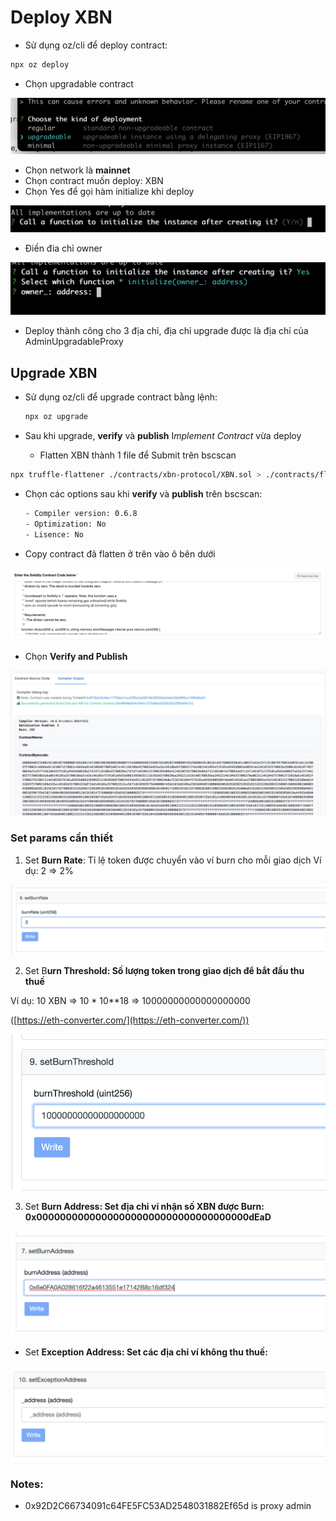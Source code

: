 # Deploy XBN

- Sử dụng oz/cli để deploy contract:

```bash
npx oz deploy
```

- Chọn upgradable contract

![Deploy%20XBN%203e28813f59fa424c9e69636adedfde6b/Untitled.png](Deploy%20XBN%203e28813f59fa424c9e69636adedfde6b/Untitled.png)

- Chọn network là **mainnet**
- Chọn contract muốn deploy: XBN
- Chọn Yes để gọi hàm initialize khi deploy

![Deploy%20XBN%203e28813f59fa424c9e69636adedfde6b/Untitled%201.png](Deploy%20XBN%203e28813f59fa424c9e69636adedfde6b/Untitled%201.png)

- Điền đia chỉ owner

![Deploy%20XBN%203e28813f59fa424c9e69636adedfde6b/Untitled%202.png](Deploy%20XBN%203e28813f59fa424c9e69636adedfde6b/Untitled%202.png)

- Deploy thành công cho 3 địa chỉ, địa chỉ upgrade được là địa chỉ của AdminUpgradableProxy

## Upgrade XBN

- Sử dụng oz/cli để upgrade contract bằng lệnh:

    ```jsx
    npx oz upgrade
    ```

- Sau khi upgrade, **verify** và **publish** I*mplement Contract* vừa deploy
    - Flatten XBN thành 1 file để Submit trên bscscan

```bash
npx truffle-flattener ./contracts/xbn-protocol/XBN.sol > ./contracts/flatten-contracts/XBNFlat.sol
```

- Chọn các options sau khi **verify** và **publish** trên bscscan:

    ```bash
    - Compiler version: 0.6.8
    - Optimization: No
    - Lisence: No
    ```

- Copy contract đã flatten ở trên vào ô bên dưới

![Deploy%20XBN%203e28813f59fa424c9e69636adedfde6b/Untitled%203.png](Deploy%20XBN%203e28813f59fa424c9e69636adedfde6b/Untitled%203.png)

- Chọn **Verify and Publish**

![Deploy%20XBN%203e28813f59fa424c9e69636adedfde6b/Untitled%204.png](Deploy%20XBN%203e28813f59fa424c9e69636adedfde6b/Untitled%204.png)

### Set params cần thiết

1. Set **Burn Rate**: Tỉ lệ token được chuyển vào ví burn cho mỗi giao dịch
Ví dụ: 2 ⇒ 2%

![Deploy%20XBN%203e28813f59fa424c9e69636adedfde6b/Untitled%205.png](Deploy%20XBN%203e28813f59fa424c9e69636adedfde6b/Untitled%205.png)

2. Set B**urn Threshold: Số lượng token trong giao dịch để bắt đầu thu thuế** 

Ví dụ: 10 XBN ⇒ 10 * 10**18 ⇒ 10000000000000000000

([https://eth-converter.com/](https://eth-converter.com/)) 

![Deploy%20XBN%203e28813f59fa424c9e69636adedfde6b/Untitled%206.png](Deploy%20XBN%203e28813f59fa424c9e69636adedfde6b/Untitled%206.png)

3. Set **Burn Address: Set địa chỉ ví nhận số XBN được Burn: 0x000000000000000000000000000000000000dEaD**

![Deploy%20XBN%203e28813f59fa424c9e69636adedfde6b/Untitled%207.png](Deploy%20XBN%203e28813f59fa424c9e69636adedfde6b/Untitled%207.png)

- Set **Exception Address: Set các địa chỉ ví không thu thuế:**

![Deploy%20XBN%203e28813f59fa424c9e69636adedfde6b/Untitled%208.png](Deploy%20XBN%203e28813f59fa424c9e69636adedfde6b/Untitled%208.png)


### Notes:
- 0x92D2C66734091c64FE5FC53AD2548031882Ef65d is proxy admin